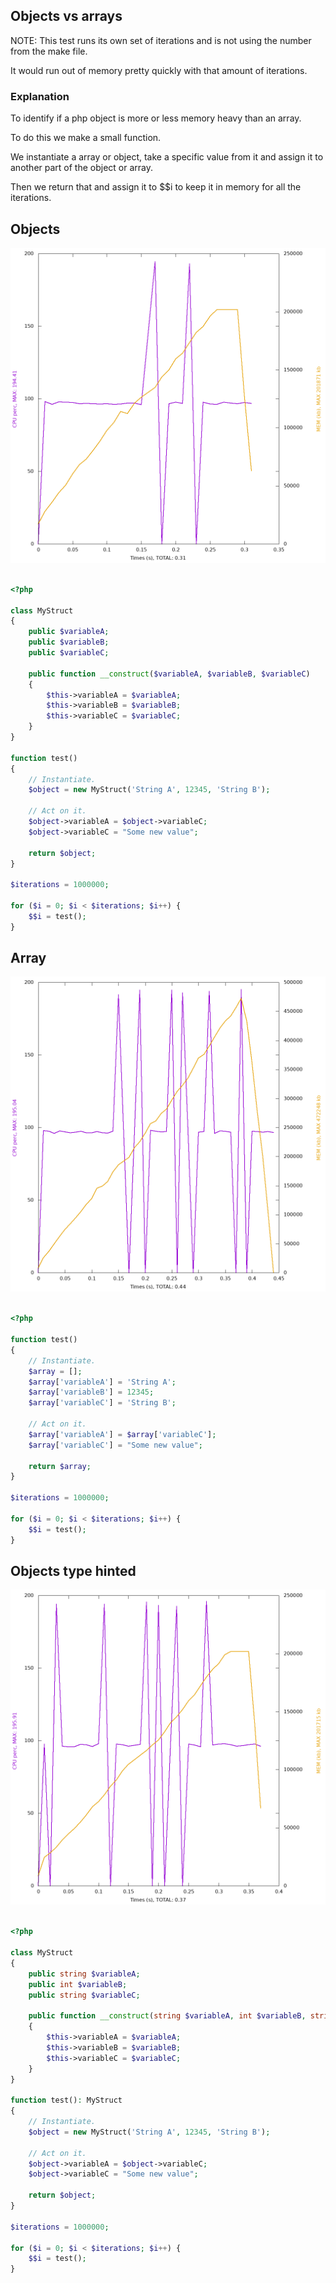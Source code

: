 ## Objects vs arrays

NOTE: This test runs its own set of iterations
and is not using the number from the make file.

It would run out of memory pretty
quickly with that amount of iterations.

### Explanation

To identify if a php object is more or less memory heavy than an array.

To do this we make a small function.

We instantiate a array or object, take a specific value from it and assign it to another part of the object or array.

Then we return that and assign it to $$i to keep it in memory for all the iterations.

## Objects 

![Plot](../../experiments/objects_vs_arrays/plot_objects.png)

```php 

<?php

class MyStruct
{
    public $variableA;
    public $variableB;
    public $variableC;

    public function __construct($variableA, $variableB, $variableC)
    {
        $this->variableA = $variableA;
        $this->variableB = $variableB;
        $this->variableC = $variableC;
    }
}

function test()
{
    // Instantiate.
    $object = new MyStruct('String A', 12345, 'String B');

    // Act on it.
    $object->variableA = $object->variableC;
    $object->variableC = "Some new value";

    return $object;
}

$iterations = 1000000;

for ($i = 0; $i < $iterations; $i++) {
    $$i = test();
}

```

## Array 

![Plot](../../experiments/objects_vs_arrays/plot_array.png)

```php 

<?php

function test()
{
    // Instantiate.
    $array = [];
    $array['variableA'] = 'String A';
    $array['variableB'] = 12345;
    $array['variableC'] = 'String B';

    // Act on it.
    $array['variableA'] = $array['variableC'];
    $array['variableC'] = "Some new value";

    return $array;
}

$iterations = 1000000;

for ($i = 0; $i < $iterations; $i++) {
    $$i = test();
}

```

## Objects type hinted 

![Plot](../../experiments/objects_vs_arrays/plot_objects_type_hinted.png)

```php 

<?php

class MyStruct
{
    public string $variableA;
    public int $variableB;
    public string $variableC;

    public function __construct(string $variableA, int $variableB, string $variableC)
    {
        $this->variableA = $variableA;
        $this->variableB = $variableB;
        $this->variableC = $variableC;
    }
}

function test(): MyStruct
{
    // Instantiate.
    $object = new MyStruct('String A', 12345, 'String B');

    // Act on it.
    $object->variableA = $object->variableC;
    $object->variableC = "Some new value";

    return $object;
}

$iterations = 1000000;

for ($i = 0; $i < $iterations; $i++) {
    $$i = test();
}

```
